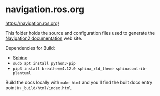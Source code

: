 # navigation.ros.org
https://navigation.ros.org/

This folder holds the source and configuration files used to generate the
[Navigation2 documentation](https://navigation.ros.org) web site.

Dependencies for Build: 
* [Sphinx](https://www.sphinx-doc.org/en/master/usage/installation.html)
* `sudo apt install python3-pip`
* `pip3 install breathe==4.12.0 sphinx_rtd_theme sphinxcontrib-plantuml`

Build the docs locally with `make html` and you'll find the built docs entry point in `_build/html/index.html`.


